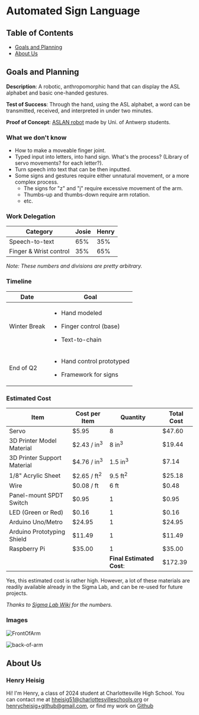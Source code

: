 # Automated Sign Language

## Table of Contents

- [Goals and Planning](#Goals-and-Planning)
- [About Us](#About-Us)

## Goals and Planning

**Description**: A robotic, anthropomorphic hand that can display the ASL alphabet and basic one-handed gestures.

**Test of Success**: Through the hand, using the ASL alphabet, a word can be transmitted, received, and interpreted in under two minutes.

**Proof of Concept**: [ASLAN robot](https://www.hubs.com/blog/theres-not-enough-sign-language-translators-so-these-students-3d-printed-a-humanoid-robot/) made by Uni. of Antwerp students.

### What we don't know

- How to make a moveable finger joint.
- Typed input into letters, into hand sign. What's the process? (Library of servo movements? for each letter?).
- Turn speech into text that can be then inputted.
- Some signs and gestures require either unnatural movement, or a more complex process.
  - The signs for "z" and "j" require excessive movement of the arm.
  - Thumbs-up and thumbs-down require arm rotation.
  - etc.

### Work Delegation

| Category               | Josie | Henry |
| ---------------------- | ----- | ----- |
| Speech-to-text         | 65%   | 35%   |
| Finger & Wrist control | 35%   | 65%   |

_Note: These numbers and divisions are pretty arbitrary._

### Timeline

| Date         | Goal                                                                                    |
| ------------ | --------------------------------------------------------------------------------------- |
| Winter Break | <ul><li>Hand modeled </ul> <ul><li>Finger control (base)</ul><ul><li>Text-to-chain</ul> |
| End of Q2    | <ul><li>Hand control prototyped</ul> <ul><li> Framework for signs</ul>                  |

### Estimated Cost

| Item                        | Cost per Item          | Quantity                  | Total Cost |
| --------------------------- | ---------------------- | ------------------------- | ---------- |
| Servo                       | $5.95                  | 8                         | $47.60     |
| 3D Printer Model Material   | $2.43 / in<sup>3</sup> | 8 in<sup>3</sup>          | $19.44     |
| 3D Printer Support Material | $4.76 / in<sup>3</sup> | 1.5 in<sup>3</sup>        | $7.14      |
| 1/8" Acrylic Sheet          | $2.65 / ft<sup>2</sup> | 9.5 ft<sup>2</sup>        | $25.18     |
| Wire                        | $0.08 / ft             | 6 ft                      | $0.48      |
| Panel-mount SPDT Switch     | $0.95                  | 1                         | $0.95      |
| LED (Green or Red)          | $0.16                  | 1                         | $0.16      |
| Arduino Uno/Metro           | $24.95                 | 1                         | $24.95     |
| Arduino Prototyping Shield  | $11.49                 | 1                         | $11.49     |
| Raspberry Pi                | $35.00                 | 1                         | $35.00     |
|                             |                        | **Final Estimated Cost**: | $172.39    |

Yes, this estimated cost is rather high. However, a lot of these materials are readily available already in the Sigma Lab, and can be re-used for future projects.

_Thanks to [Sigma Lab Wiki](http://wiki.chssigma.com/index.php?title=Sigma_Lab_Equipment_Costs) for the numbers._

### Images

![FrontOfArm](https://github.com/jmuss07/Automated-Sign-Language/blob/dec5cf5b68dd28cdcd7ed98c64007a657ec023e3/Images/Planning/FrontOfArm.png?raw=true)

![back-of-arm]()

## About Us

### **Henry Heisig**

Hi! I'm Henry, a class of 2024 student at Charlottesville High School. You can contact me at [hheisig51@charlottesvilleschools.org](mailto:hheisig51@charlottesvilleschools.org) or [henrycheisig+github@gmail.com](mailto:henrycheisig+github@gmail.com), or find my work on [Github](https://github.com/hheisig51)
